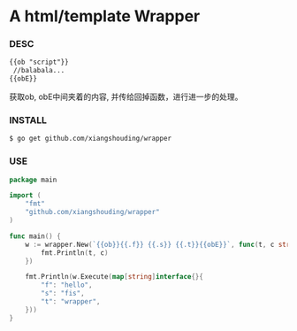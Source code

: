 A html/template Wrapper
======================

### DESC

```html
{{ob "script"}}
 //balabala...
{{obE}}
```

获取ob, obE中间夹着的内容, 并传给回掉函数，进行进一步的处理。

### INSTALL

```bash
$ go get github.com/xiangshouding/wrapper

```

### USE

```go
package main

import (
    "fmt"
    "github.com/xiangshouding/wrapper"
)

func main() {
    w := wrapper.New(`{{ob}}{{.f}} {{.s}} {{.t}}{{obE}}`, func(t, c string) {
        fmt.Println(t, c)
    })

    fmt.Println(w.Execute(map[string]interface{}{
        "f": "hello",
        "s": "fis",
        "t": "wrapper",
    }))
}
```

